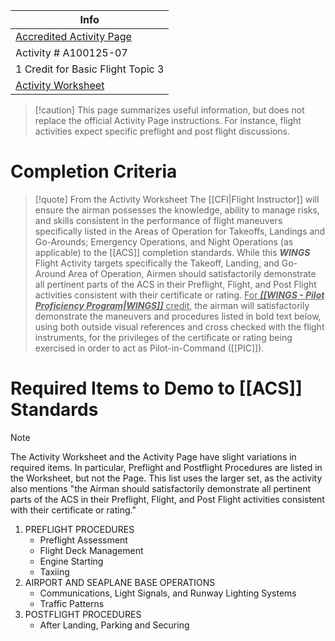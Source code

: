 | Info                                                                                                                       |
| -------------------------------------------------------------------------------------------------------------------------- |
| [Accredited Activity Page](https://www.faasafety.gov/WINGS/pub/accreditedactivities/accreditedActivityViewer.aspx?aaid=%208481) |
| Activity # A100125-07                                                                                                    |
| 1 Credit for Basic Flight Topic 3                                                                                    |
| [Activity Worksheet](https://www.faasafety.gov/files/gslac/library/documents/2019/Jun/193535/A100125-07%20ASEL-Airport%20Operations.pdf)                                                                                                                           |

> [!caution] This page summarizes useful information, but does not replace the official Activity Page instructions.
> For instance, flight activities expect specific preflight and post flight discussions.

# Completion Criteria
> [!quote] From the Activity Worksheet
> The [[CFI|Flight Instructor]] will ensure the airman possesses the knowledge, ability to manage risks, and skills consistent in the performance of flight maneuvers specifically listed in the Areas of Operation for Takeoffs, Landings and Go-Arounds; Emergency Operations, and Night Operations (as applicable) to the [[ACS]] completion standards. While this ***WINGS*** Flight Activity targets specifically the Takeoff, Landing, and Go-Around Area of Operation, Airmen should satisfactorily demonstrate all pertinent parts of the ACS in their Preflight, Flight, and Post Flight activities consistent with their certificate or rating. <u>For ***[[WINGS - Pilot Proficiency Program|WINGS]]*** credit</u>, the airman will satisfactorily demonstrate the maneuvers and procedures listed in bold text below, using both outside visual references and cross checked with the flight instruments, for the privileges of the certificate or rating being exercised in order to act as Pilot-in-Command ([[PIC]]).

# Required Items to Demo to [[ACS]] Standards
> [!note]
> The Activity Worksheet and the Activity Page have slight variations in required items. In particular, Preflight and Postflight Procedures are listed in the Worksheet, but not the Page. This list uses the larger set, as the activity also mentions "the Airman should satisfactorily demonstrate all pertinent parts of the ACS in their Preflight, Flight, and Post Flight activities consistent with their certificate or rating."

1. PREFLIGHT PROCEDURES
	- Preflight Assessment
	- Flight Deck Management
	- Engine Starting
	- Taxiing
2. AIRPORT AND SEAPLANE BASE OPERATIONS
	- Communications, Light Signals, and Runway Lighting Systems
	- Traffic Patterns
3. POSTFLIGHT PROCEDURES
	- After Landing, Parking and Securing
